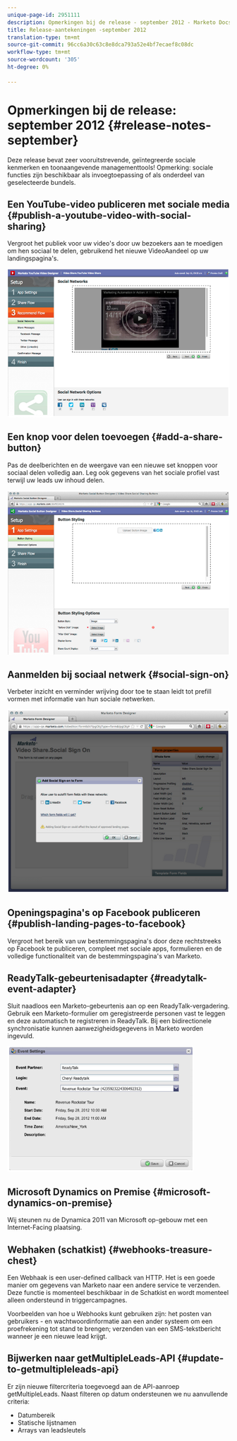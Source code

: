 ```yaml
---
unique-page-id: 2951111
description: Opmerkingen bij de release - september 2012 - Marketo Docs - Productdocumentatie
title: Release-aantekeningen -september 2012
translation-type: tm+mt
source-git-commit: 96cc6a30c63c8e8dca793a52e4bf7ecaef8c08dc
workflow-type: tm+mt
source-wordcount: '305'
ht-degree: 0%

---
```



# Opmerkingen bij de release: september 2012 {#release-notes-september}

Deze release bevat zeer vooruitstrevende, geïntegreerde sociale kenmerken en toonaangevende managementtools! Opmerking: sociale functies zijn beschikbaar als invoegtoepassing of als onderdeel van geselecteerde bundels.

## Een YouTube-video publiceren met sociale media {#publish-a-youtube-video-with-social-sharing}

Vergroot het publiek voor uw video&#39;s door uw bezoekers aan te moedigen om hen sociaal te delen, gebruikend het nieuwe VideoAandeel op uw landingspagina&#39;s.

![](assets/image2014-9-23-10-3a39-3a21.png)

## Een knop voor delen toevoegen {#add-a-share-button}

Pas de deelberichten en de weergave van een nieuwe set knoppen voor sociaal delen volledig aan. Leg ook gegevens van het sociale profiel vast terwijl uw leads uw inhoud delen.

![](assets/image2014-9-23-10-3a39-3a46.png)

## Aanmelden bij sociaal netwerk {#social-sign-on}

Verbeter inzicht en verminder wrijving door toe te staan leidt tot prefill vormen met informatie van hun sociale netwerken.

![](assets/image2014-9-23-10-3a40-3a2.png)

## Openingspagina&#39;s op Facebook publiceren {#publish-landing-pages-to-facebook}

Vergroot het bereik van uw bestemmingspagina&#39;s door deze rechtstreeks op Facebook te publiceren, compleet met sociale apps, formulieren en de volledige functionaliteit van de bestemmingspagina&#39;s van Marketo.

## ReadyTalk-gebeurtenisadapter {#readytalk-event-adapter}

Sluit naadloos een Marketo-gebeurtenis aan op een ReadyTalk-vergadering. Gebruik een Marketo-formulier om geregistreerde personen vast te leggen en deze automatisch te registreren in ReadyTalk. Bij een bidirectionele synchronisatie kunnen aanwezigheidsgegevens in Marketo worden ingevuld.

![](assets/image2014-9-23-10-3a40-3a16.png)

## Microsoft Dynamics on Premise {#microsoft-dynamics-on-premise}

Wij steunen nu de Dynamica 2011 van Microsoft op-gebouw met een Internet-Facing plaatsing.

## Webhaken (schatkist) {#webhooks-treasure-chest}

Een Webhaak is een user-defined callback van HTTP. Het is een goede manier om gegevens van Marketo naar een andere service te verzenden. Deze functie is momenteel beschikbaar in de Schatkist en wordt momenteel alleen ondersteund in triggercampagnes.

Voorbeelden van hoe u Webhooks kunt gebruiken zijn: het posten van gebruikers - en wachtwoordinformatie aan een ander systeem om een proefrekening tot stand te brengen; verzenden van een SMS-tekstbericht wanneer je een nieuwe lead krijgt.

## Bijwerken naar getMultipleLeads-API {#update-to-getmultipleleads-api}

Er zijn nieuwe filtercriteria toegevoegd aan de API-aanroep getMultipleLeads. Naast filteren op datum ondersteunen we nu aanvullende criteria:

* Datumbereik
* Statische lijstnamen
* Arrays van leadsleutels

